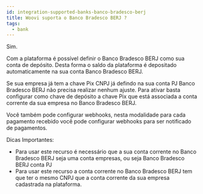 ```yaml
---
id: integration-supported-banks-banco-bradesco-berj
title: Woovi suporta o Banco Bradesco BERJ ?
tags:
  - bank
---
```


Sim.

Com a plataforma é possível definir o Banco Bradesco BERJ como sua conta de depósito. Desta forma o saldo da plataforma é depositado automaticamente na sua conta Banco Bradesco BERJ.

Se sua empresa já tem a chave Pix CNPJ já defindo na sua conta PJ Banco Bradesco BERJ não precisa realizar nenhum ajuste. Para ativar basta configurar como chave de depósito a chave Pix que está associada a conta corrente da sua empresa no Banco Bradesco BERJ.

Você também pode configurar webhooks, nesta modalidade para cada pagamento recebido você pode configurar webhooks para ser notificado de pagamentos.

Dicas Importantes:

- Para usar este recurso é necessário que a sua conta corrente no Banco Bradesco BERJ seja uma conta empresas, ou seja Banco Bradesco BERJ conta PJ
- Para usar este recurso a conta corrente no Banco Bradesco BERJ tem que ter o mesmo CNPJ que a conta corrente da sua empresa cadastrada na plataforma.
